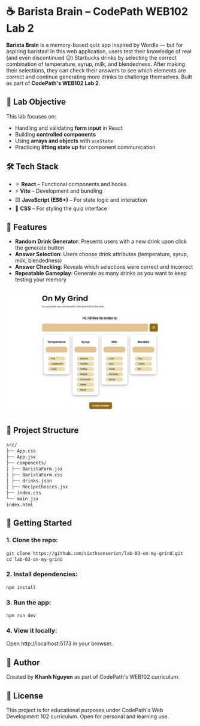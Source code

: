 # ☕ Barista Brain – CodePath WEB102 Lab 2

**Barista Brain** is a memory-based quiz app inspired by Wordle — but for aspiring baristas! In this web application, users test their knowledge of real (and even discontinued 😉) Starbucks drinks by selecting the correct combination of temperature, syrup, milk, and blendedness. After making their selections, they can check their answers to see which elements are correct and continue generating more drinks to challenge themselves. Built as part of **CodePath's WEB102 Lab 2**.

## 🎯 Lab Objective
This lab focuses on:
- Handling and validating **form input** in React
- Building **controlled components**
- Using **arrays and objects** with `useState`
- Practicing **lifting state up** for component communication

## 🛠️ Tech Stack
- ⚛️ **React** – Functional components and hooks  
- ⚡ **Vite** – Development and bundling  
- 🟨 **JavaScript (ES6+)** – For state logic and interaction  
- 🎨 **CSS** – For styling the quiz interface

## 🧩 Features
- **Random Drink Generator**: Presents users with a new drink upon click the generate button
- **Answer Selection**: Users choose drink attributes (temperature, syrup, milk, blendedness)  
- **Answer Checking**: Reveals which selections were correct and incorrect  
- **Repeatable Gameplay**: Generate as many drinks as you want to keep testing your memory

![Screenshot of Barista Brain App](./src/assets/screenshot.png)


## 📂 Project Structure
```
src/
├── App.css
├── App.jsx
├── components/
│ ├── BaristaForm.jsx
│ ├── BaristaForm.css
│ ├── drinks.json
│ ├── RecipeChoices.jsx
├── index.css
└── main.jsx
index.html
```

## 🚀 Getting Started
### 1. Clone the repo:
```
git clone https://github.com/sixthsenseriot/lab-03-on-my-grind.git
cd lab-03-on-my-grind
```

### 2. Install dependencies:
```
npm install
```

### 3. Run the app:
```
npm run dev
```

### 4. View it locally:
Open http://localhost:5173 in your browser.

## 📝 Author
Created by **Khanh Nguyen** as part of CodePath's WEB102 curriculum.

## 📄 License
This project is for educational purposes under CodePath's Web Development 102 curriculum. Open for personal and learning use.
